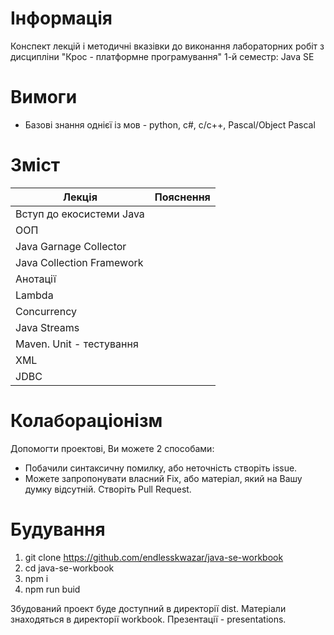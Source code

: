 # Інформація

Конспект лекцій і методичні вказівки до виконання лабораторних робіт з дисципліни "Крос - платформне програмування" 1-й семестр: Java SE

# Вимоги

- Базові знання однієї із мов - python, c#, c/c++, Pascal/Object Pascal

# Зміст

|Лекція|Пояснення|
|-|-|
|Вступ до екосистеми Java||
|ООП||
|Java Garnage Collector||
|Java Collection Framework||
|Анотації||
|Lambda||
|Concurrency||
|Java Streams||
|Maven. Unit - тестування||
|XML||
|JDBC||

# Колабораціонізм

Допомогти проектові, Ви можете 2 способами:
- Побачили синтаксичну помилку, або неточність створіть issue.
- Можете запропонувати власний Fix, або матеріал, який на Вашу думку відсутній. Створіть Pull Request.

# Будування

1. git clone https://github.com/endlesskwazar/java-se-workbook
2. cd java-se-workbook
3. npm i
4. npm run buid

Збудований проект буде доступний в директорії dist. Матеріали знаходяться в директорії workbook. Презентації - presentations.